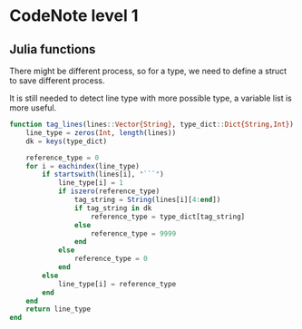 # CodeNote level 1

## Julia functions

There might be different process, so for a type, we need to define
a struct to save different process.

It is still needed to detect line type with more possible type, a variable list
is more useful.

```julia
function tag_lines(lines::Vector{String}, type_dict::Dict{String,Int})
    line_type = zeros(Int, length(lines))
    dk = keys(type_dict)

    reference_type = 0
    for i = eachindex(line_type)
        if startswith(lines[i], "```")
            line_type[i] = 1
            if iszero(reference_type)
                tag_string = String(lines[i][4:end])
                if tag_string in dk
                    reference_type = type_dict[tag_string]
                else
                    reference_type = 9999
                end
            else
                reference_type = 0
            end
        else
            line_type[i] = reference_type
        end
    end
    return line_type
end
```
